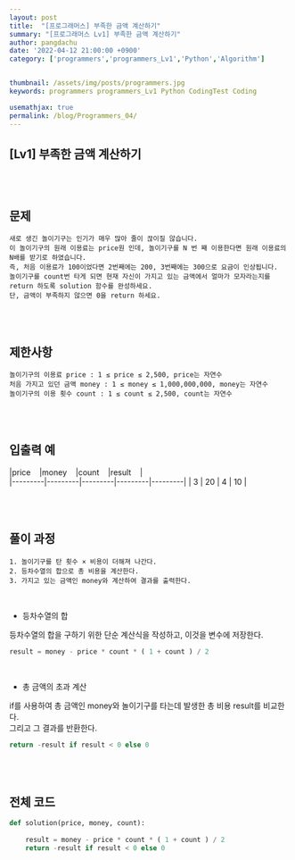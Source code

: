 ```yaml
---
layout: post
title:  "[프로그래머스] 부족한 금액 계산하기"
summary: "[프로그래머스 Lv1] 부족한 금액 계산하기"
author: pangdachu
date: '2022-04-12 21:00:00 +0900'
category: ['programmers','programmers_Lv1','Python','Algorithm']


thumbnail: /assets/img/posts/programmers.jpg
keywords: programmers programmers_Lv1 Python CodingTest Coding

usemathjax: true
permalink: /blog/Programmers_04/
---
```


## [Lv1] 부족한 금액 계산하기
<br>
<br>


문제
---------
```
새로 생긴 놀이기구는 인기가 매우 많아 줄이 끊이질 않습니다.     
이 놀이기구의 원래 이용료는 price원 인데, 놀이기구를 N 번 째 이용한다면 원래 이용료의 N배를 받기로 하였습니다.      
즉, 처음 이용료가 100이었다면 2번째에는 200, 3번째에는 300으로 요금이 인상됩니다.      
놀이기구를 count번 타게 되면 현재 자신이 가지고 있는 금액에서 얼마가 모자라는지를 return 하도록 solution 함수를 완성하세요.       
단, 금액이 부족하지 않으면 0을 return 하세요.         
```
<br>
<br>

제한사항
---------
```
놀이기구의 이용료 price : 1 ≤ price ≤ 2,500, price는 자연수    
처음 가지고 있던 금액 money : 1 ≤ money ≤ 1,000,000,000, money는 자연수     
놀이기구의 이용 횟수 count : 1 ≤ count ≤ 2,500, count는 자연수       
```
<br>
<br>

입출력 예
---------

|price&nbsp;&nbsp;&nbsp;&nbsp;|money&nbsp;&nbsp;&nbsp;&nbsp;|count&nbsp;&nbsp;&nbsp;&nbsp;|result&nbsp;&nbsp;&nbsp;&nbsp;|               
|---------|---------|---------|---------|---------|
|  3  |  20  |  4  |  10  |       
   
             
<br>
<br>

풀이 과정
---------
```
1. 놀이기구를 탄 횟수 × 비용이 더해져 나간다.       
2. 등차수열의 합으로 총 비용을 계산한다.     
3. 가지고 있는 금액인 money와 계산하여 결과를 출력한다.         
```
<br>

* 등차수열의 합     

등차수열의 합을 구하기 위한 단순 계산식을 작성하고, 이것을 변수에 저장한다.         

```python
result = money - price * count * ( 1 + count ) / 2      
```
<br>

* 총 금액의 초과 계산     

if를 사용하여 총 금액인 money와 놀이기구를 타는데 발생한 총 비용 result를 비교한다.     
그리고 그 결과를 반환한다.         

```python
return -result if result < 0 else 0
```
<br>
<br>

전체 코드
---------
```python
def solution(price, money, count):
    
    result = money - price * count * ( 1 + count ) / 2
    return -result if result < 0 else 0
```

